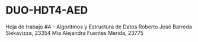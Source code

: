 # DUO-HDT4-AED
Hoja de trabajo #4 - Algoritmos y Estructura de Datos
 Roberto José Barreda Siekavizza, 23354
Mia Alejandra Fuentes Merida, 23775